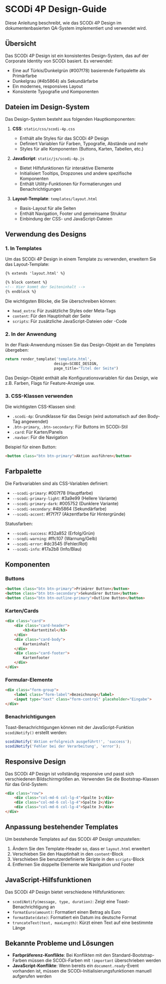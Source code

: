 # SCODi 4P Design-Guide

Diese Anleitung beschreibt, wie das SCODi 4P Design im dokumentenbasierten QA-System implementiert und verwendet wird.

## Übersicht

Das SCODi 4P Design ist ein konsistentes Design-System, das auf der Corporate Identity von SCODi basiert. Es verwendet:

- Eine auf Türkis/Dunkelgrün (#007f78) basierende Farbpalette als Primärfarbe
- Dunkelgrau (#4b5864) als Sekundärfarbe
- Ein modernes, responsives Layout
- Konsistente Typografie und Komponenten

## Dateien im Design-System

Das Design-System besteht aus folgenden Hauptkomponenten:

1. **CSS**: `static/css/scodi-4p.css`
   - Enthält alle Styles für das SCODi 4P Design
   - Definiert Variablen für Farben, Typografie, Abstände und mehr
   - Styles für alle Komponenten (Buttons, Karten, Tabellen, etc.)

2. **JavaScript**: `static/js/scodi-4p.js`
   - Bietet Hilfsfunktionen für interaktive Elemente
   - Initialisiert Tooltips, Dropzones und andere spezifische Komponenten
   - Enthält Utility-Funktionen für Formatierungen und Benachrichtigungen

3. **Layout-Template**: `templates/layout.html`
   - Basis-Layout für alle Seiten
   - Enthält Navigation, Footer und gemeinsame Struktur
   - Einbindung der CSS- und JavaScript-Dateien

## Verwendung des Designs

### 1. In Templates

Um das SCODi 4P Design in einem Template zu verwenden, erweitern Sie das Layout-Template:

```html
{% extends 'layout.html' %}

{% block content %}
<!-- Hier kommt der Seiteninhalt -->
{% endblock %}
```

Die wichtigsten Blöcke, die Sie überschreiben können:

- `head_extra`: Für zusätzliche Styles oder Meta-Tags
- `content`: Für den Hauptinhalt der Seite
- `scripts`: Für zusätzliche JavaScript-Dateien oder -Code

### 2. In der Anwendung

In der Flask-Anwendung müssen Sie das Design-Objekt an die Templates übergeben:

```python
return render_template('template.html', 
                      design=SCODI_DESIGN,
                      page_title="Titel der Seite")
```

Das Design-Objekt enthält alle Konfigurationsvariablen für das Design, wie z.B. Farben, Flags für Feature-Anzeige usw.

### 3. CSS-Klassen verwenden

Die wichtigsten CSS-Klassen sind:

- `.scodi-4p`: Grundklasse für das Design (wird automatisch auf den Body-Tag angewendet)
- `.btn-primary`, `.btn-secondary`: Für Buttons im SCODi-Stil
- `.card`: Für Karten/Panels
- `.navbar`: Für die Navigation

Beispiel für einen Button:

```html
<button class="btn btn-primary">Aktion ausführen</button>
```

## Farbpalette

Die Farbvariablen sind als CSS-Variablen definiert:

- `--scodi-primary`: #007f78 (Hauptfarbe)
- `--scodi-primary-light`: #3a9e99 (Hellere Variante)
- `--scodi-primary-dark`: #005752 (Dunklere Variante)
- `--scodi-secondary`: #4b5864 (Sekundärfarbe)
- `--scodi-accent`: #f7f7f7 (Akzentfarbe für Hintergründe)

Statusfarben:

- `--scodi-success`: #32a852 (Erfolg/Grün)
- `--scodi-warning`: #ffc107 (Warnung/Gelb)
- `--scodi-error`: #dc3545 (Fehler/Rot)
- `--scodi-info`: #17a2b8 (Info/Blau)

## Komponenten

### Buttons

```html
<button class="btn btn-primary">Primärer Button</button>
<button class="btn btn-secondary">Sekundärer Button</button>
<button class="btn btn-outline-primary">Outline Button</button>
```

### Karten/Cards

```html
<div class="card">
    <div class="card-header">
        <h3>Kartentitel</h3>
    </div>
    <div class="card-body">
        Karteninhalt
    </div>
    <div class="card-footer">
        Kartenfooter
    </div>
</div>
```

### Formular-Elemente

```html
<div class="form-group">
    <label class="form-label">Bezeichnung</label>
    <input type="text" class="form-control" placeholder="Eingabe">
</div>
```

### Benachrichtigungen

Toast-Benachrichtigungen können mit der JavaScript-Funktion `scodiNotify()` erstellt werden:

```javascript
scodiNotify('Aktion erfolgreich ausgeführt!', 'success');
scodiNotify('Fehler bei der Verarbeitung', 'error');
```

## Responsive Design

Das SCODi 4P Design ist vollständig responsive und passt sich verschiedenen Bildschirmgrößen an. Verwenden Sie die Bootstrap-Klassen für das Grid-System:

```html
<div class="row">
    <div class="col-md-6 col-lg-4">Spalte 1</div>
    <div class="col-md-6 col-lg-4">Spalte 2</div>
    <div class="col-md-6 col-lg-4">Spalte 3</div>
</div>
```

## Anpassung bestehender Templates

Um bestehende Templates auf das SCODi 4P Design umzustellen:

1. Ändern Sie den Template-Header so, dass er `layout.html` erweitert
2. Verschieben Sie den Hauptinhalt in den `content`-Block
3. Verschieben Sie benutzerdefinierte Skripte in den `scripts`-Block
4. Entfernen Sie doppelte Elemente wie Navigation und Footer

## JavaScript-Hilfsfunktionen

Das SCODi 4P Design bietet verschiedene Hilfsfunktionen:

- `scodiNotify(message, type, duration)`: Zeigt eine Toast-Benachrichtigung an
- `formatEuro(amount)`: Formatiert einen Betrag als Euro
- `formatDate(date)`: Formatiert ein Datum ins deutsche Format
- `truncateText(text, maxLength)`: Kürzt einen Text auf eine bestimmte Länge

## Bekannte Probleme und Lösungen

- **Farbpräferenz-Konflikte**: Bei Konflikten mit den Standard-Bootstrap-Farben müssen die SCODi-Farben mit `!important` überschrieben werden
- **JavaScript-Konflikte**: Wenn bereits ein `document.ready`-Event vorhanden ist, müssen die SCODi-Initialisierungsfunktionen manuell aufgerufen werden
